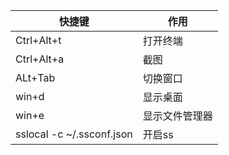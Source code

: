 |    快捷键    | 作用 |
| ---------- | --- |
| Ctrl+Alt+t |  打开终端 |
| Ctrl+Alt+a | 截图 |
| ALt+Tab | 切换窗口|
| win+d |显示桌面|
| win+e | 显示文件管理器|
| sslocal -c ~/.ssconf.json | 开启ss |